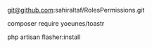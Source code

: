 git@github.com:sahiraltaf/RolesPermissions.git


composer require yoeunes/toastr

php artisan flasher:install
